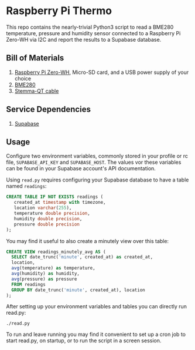 Raspberry Pi Thermo
===================
This repo contains the nearly-trivial Python3 script to read a BME280 temperature, pressure and
humidity sensor connected to a Raspberry Pi Zero-WH via I2C and report the results to a Supabase
database.

Bill of Materials
-----------------
1. [Raspberry Pi Zero-WH](https://www.adafruit.com/product/3708), Micro-SD card, and a USB power 
   supply of your choice
2. [BME280](https://www.adafruit.com/product/2652)
3. [Stemma-QT cable](https://www.adafruit.com/product/4397)

Service Dependencies
--------------------
1. [Supabase](https://supabase.com/)

Usage
-----
Configure two environment variables, commonly stored in your profile or rc file, `SUPABASE_API_KEY`
and `SUPABASE_HOST`. The values vor these variables can be found in your Supabase account's API
documentation.

Using `read.py` requires configuring your Supabase database to have a table named `readings`:
```sql
CREATE TABLE IF NOT EXISTS readings (
   created_at timestamp with timezone,
   location varchar(255),
   temperature double precision,
   humidity double precision,
   pressure double precision
);
```

You may find it useful to also create a minutely view over this table:
```sql
CREATE VIEW readings_minutely_avg AS (
  SELECT date_trunc('minute', created_at) as created_at, 
  location, 
  avg(temperature) as temperature,
  avg(humidity) as humidity, 
  avg(pressure) as pressure
  FROM readings
  GROUP BY date_trunc('minute', created_at), location
);
```

After setting up your environment variables and tables you can directly run read.py:
```
./read.py
```

To run and leave running you may find it convenient to set up a cron job to start read.py,
on startup, or to run the script in a screen session.
